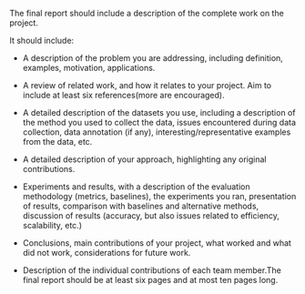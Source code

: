 The final report should include a description of the complete work on the project.  

It should include:

  * A description of the problem you are addressing, including definition, examples, motivation, applications.
  
  * A review of related work, and how it relates to your project. Aim to include at least six references(more are encouraged).
  
  * A detailed description of the datasets you use, including a description of the method you used to collect the data, issues encountered during data collection, data annotation (if any), interesting/representative examples from the data, etc.
  
  * A detailed description of your approach, highlighting any original contributions.
  
  * Experiments and results, with a description of the evaluation methodology (metrics,  baselines), the experiments you ran, presentation of results, comparison with baselines and alternative methods, discussion of results (accuracy, but also issues related to efficiency, scalability, etc.)
  
  * Conclusions, main contributions of your project, what worked and what did not work, considerations for future work.
  
  * Description of the individual contributions of each team member.The final report should be at least six pages and at most ten pages long.
